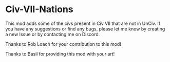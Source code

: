 # Civ-VII-Nations

This mod adds some of the civs present in Civ VII that are not in UnCiv. 
If you have any suggestions or find any bugs, please let me know by creating a new Issue or by contacting me on Discord.

Thanks to Rob Loach for your contribution to this mod!

Thanks to Basil for providing this mod with your art!
